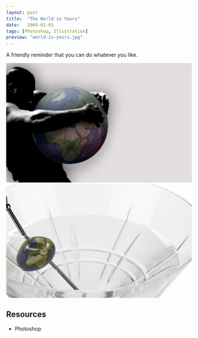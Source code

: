 ```yaml
---
layout: post
title:  "The World is Yours"
date:   2009-01-01
tags: [Photoshop, Illustration]
preview: "world-is-yours.jpg"
---
```


A friendly reminder that you can do whatever you like.

![The World is Yours](/img/posts/media/world-is-yours/TheWorldIsYours.jpg)
![The World is Yours](/img/posts/media/world-is-yours/TheWorldIsYours2.jpg)

## Resources
- Photoshop
